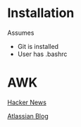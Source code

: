 # Installation
Assumes
- Git is installed
- User has .bashrc

# AWK
[Hacker News](http://news.ycombinator.com/item?id=11070797 "Hacker News")

[Atlassian Blog](https://developer.atlassian.com/blog/2016/02/best-way-to-store-dotfiles-git-bare-repo/ "Blog")


